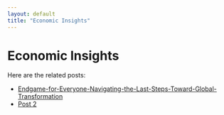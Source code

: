 ```yaml
---
layout: default
title: "Economic Insights"
---
```


# Economic Insights

Here are the related posts:

* [Endgame-for-Everyone-Navigating-the-Last-Steps-Toward-Global-Transformation](https://shrimpbook.github.io/AltContents/economic%20insights/2025/02/09/Endgame-for-Everyone-Navigating-the-Last-Steps-Toward-Global-Transformation.html)
* [Post 2](../posts/post2.md)
